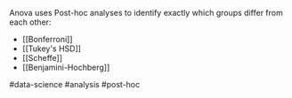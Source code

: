 Anova uses Post-hoc analyses to identify exactly which groups differ from each other:
- [[Bonferroni]]
- [[Tukey's HSD]]
- [[Scheffe]]
- [[Benjamini-Hochberg]]


#data-science #analysis #post-hoc 
